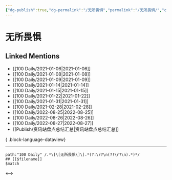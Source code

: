 ```yaml
---
{"dg-publish":true,"dg-permalink":"/无所畏惧","permalink":"/无所畏惧/","created":"2022-12-07T16:20:22.000+08:00","updated":"2023-04-10T15:44:29.000+08:00"}
---
```


# 无所畏惧

## Linked Mentions
- [[100 Daily/2021-01-06\|2021-01-06]]
- [[100 Daily/2021-01-08\|2021-01-08]]
- [[100 Daily/2021-01-09\|2021-01-09]]
- [[100 Daily/2021-01-14\|2021-01-14]]
- [[100 Daily/2021-01-15\|2021-01-15]]
- [[100 Daily/2021-01-22\|2021-01-22]]
- [[100 Daily/2021-01-31\|2021-01-31]]
- [[100 Daily/2021-02-28\|2021-02-28]]
- [[100 Daily/2022-08-25\|2022-08-25]]
- [[100 Daily/2022-08-26\|2022-08-26]]
- [[100 Daily/2022-08-27\|2022-08-27]]
- [[Publish/资讯站盘点总结汇总\|资讯站盘点总结汇总]]

{ .block-language-dataview}

---

```expander
path:"100 Daily" /.*\[\[无所畏惧\]\].*(?:\r?\n(?!\r?\n).*)*/
## [[$filename]]
$match
```

<-->